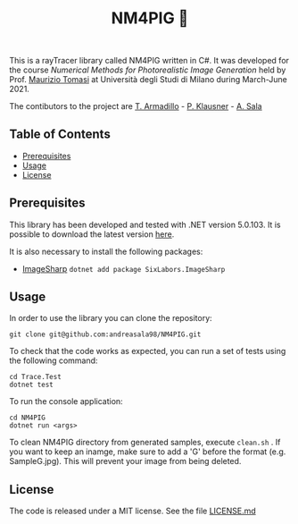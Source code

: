  <h1 align="center">  NM4PIG 🐷 </h1> <br>

This is a rayTracer library called NM4PIG written in C#. It was developed for the course _Numerical Methods for Photorealistic Image Generation_ held by Prof. [Maurizio Tomasi][1] at Università degli Studi di Milano during March-June 2021.

The contibutors to the project are [T. Armadillo][2] - [P. Klausner][3] - [A. Sala][4]

## Table of Contents

- [Prerequisites](#prerequisites)
- [Usage](#usage)
- [License](#license)


## Prerequisites
This library has been developed and tested with .NET version 5.0.103. It is possible to download the latest version [here](https://dotnet.microsoft.com/download).

It is also necessary to install the following packages:
- [ImageSharp][5] `dotnet add package SixLabors.ImageSharp`

## Usage

In order to use the library you can clone the repository:

    git clone git@github.com:andreasala98/NM4PIG.git

To check that the code works as expected, you can run a set of tests using the following command:

    cd Trace.Test
    dotnet test

To run the console application:

    cd NM4PIG
    dotnet run <args>
    
To clean NM4PIG directory from generated samples, execute  `clean.sh` . If you want to keep an inamge, make sure to add a 'G' before the format (e.g. SampleG.jpg). This will prevent your image from being deleted.


## License

The code is released under a MIT license. See the file [LICENSE.md](./LICENSE.md)


[1]: https://github.com/ziotom78
[2]: https://github.com/TommasoArmadillo
[3]: https://github.com/PietroKlausner
[4]: https://github.com/andreasala98
[5]: https://docs.sixlabors.com/articles/imagesharp/index.html?tabs=tabid-1
